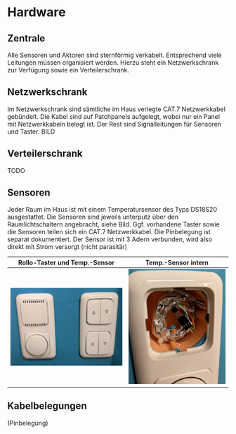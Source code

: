 # Hardware

## Zentrale
Alle Sensoren und Aktoren sind sternförmig verkabelt. Entsprechend viele Leitungen müssen organisiert werden. Hierzu steht ein Netzwerkschrank zur Verfügung sowie ein Verteilerschrank.

## Netzwerkschrank
Im Netzwerkschrank sind sämtliche im Haus verlegte CAT.7 Netzwerkkabel gebündelt. Die Kabel sind auf Patchpanels aufgelegt, wobei nur ein Panel mit Netzwerkkabeln belegt ist. Der Rest sind Signalleitungen für Sensoren und Taster.
BILD

## Verteilerschrank
TODO

## Sensoren
Jeder Raum im Haus ist mit einem Temperatursensor des Typs DS18S20 ausgestattet. Die Sensoren sind jeweils unterputz über den Raumlichtschaltern angebracht, siehe Bild. Ggf. vorhandene Taster sowie die Sensoren teilen sich ein CAT.7 Netzwerkkabel. Die Pinbelegung ist separat dokumentiert. Der Sensor ist mit 3 Adern verbunden, wird also direkt mit Strom versorgt (nicht parasitär)

Rollo-Taster und Temp.-Sensor | Temp.-Sensor intern
--- | --- 
![Test](img/TasterUndTemp.jpg) | ![Test2](img/TempSensor.jpg) 

## Kabelbelegungen
(Pinbelegung)